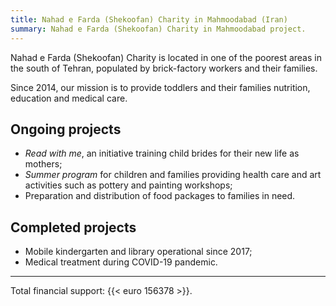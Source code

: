 ```yaml
---
title: Nahad e Farda (Shekoofan) Charity in Mahmoodabad (Iran)
summary: Nahad e Farda (Shekoofan) Charity in Mahmoodabad project.
---
```


Nahad e Farda (Shekoofan) Charity is located in one of the poorest areas in the south of Tehran, populated by brick-factory workers and their families.

Since 2014, our mission is to provide toddlers and their families nutrition, education and medical care.

## Ongoing projects

- *Read with me*, an initiative training child brides for their new life as mothers;
- *Summer program* for children and families providing health care and art activities such as pottery and painting workshops;
- Preparation and distribution of food packages to families in need.

## Completed projects

- Mobile kindergarten and library operational since 2017;
- Medical treatment during COVID-19 pandemic.

---

Total financial support: {{< euro 156378 >}}.
